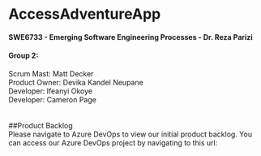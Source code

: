 # **AccessAdventureApp**
#### SWE6733 - Emerging Software Engineering Processes - Dr. Reza Parizi

#### **Group 2:**
Scrum Mast: Matt Decker  
Product Owner: Devika Kandel Neupane    
Developer: Ifeanyi Okoye   
Developer: Cameron Page  
<br>
<br>
##Product Backlog
<br>
Please navigate to Azure DevOps to view our initial product backlog. You can access our Azure DevOps project by navigating to this url:  
